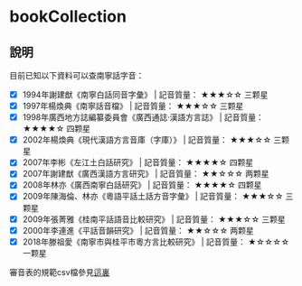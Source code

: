 # bookCollection

## 說明

目前已知以下資料可以查南寧話字音：

- [x] 1994年謝建猷《南寧白話同音字彙》 | 記音質量： ★★★☆☆  三颗星
- [x] 1997年楊煥典《南寧話音檔》 | 記音質量： ★★★☆☆  三颗星
- [x] 1998年廣西地方誌編纂委員會《廣西通誌·漢語方言誌》 | 記音質量： ★★★★☆  四颗星
- [x] 2002年楊煥典《現代漢語方言音庫（字庫）》 | 記音質量： ★★★☆☆  三颗星
- [x] 2007年李彬《左江土白話研究》 | 記音質量： ★★★★☆  四颗星
- [x] 2007年謝建猷《廣西漢語方言研究》 | 記音質量： ★★☆☆☆  两颗星
- [x] 2008年林亦《廣西南寧白話研究》 | 記音質量： ★★★★☆  四颗星
- [x] 2009年陳海倫、林亦《粵語平話土話方音字彙》 | 記音質量： ★★★☆☆  三颗星
- [x] 2009年張菁雅《桂南平話語音比較研究》 | 記音質量： ★★★☆☆  三颗星
- [x] 2000年李連進《平話音韻研究》 | 記音質量： ★★☆☆☆  两颗星
- [x] 2018年滕祖愛《南寧市與桂平市粵方言比較研究》 | 記音質量： ★☆☆☆☆  一颗星

審音表的規範csv檔參見[這裏](https://github.com/leimaau/Nanning-Dialect-Manual)

